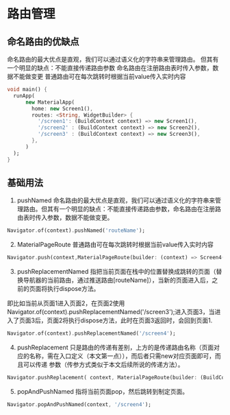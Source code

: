 # 路由管理

## 命名路由的优缺点
命名路由的最大优点是直观，我们可以通过语义化的字符串来管理路由。
但其有一个明显的缺点：不能直接传递路由参数
命名路由在注册路由表时传入参数，数据不能做变更
普通路由可在每次跳转时根据当前value传入实时内容
```dart
void main() {
  runApp(
      new MaterialApp(
        home: new Screen1(),
        routes: <String, WidgetBuilder> {
          '/screen1': (BuildContext context) => new Screen1(),
          '/screen2' : (BuildContext context) => new Screen2(),
          '/screen3' : (BuildContext context) => new Screen3(),
        },
      )
  );
}
```

## 基础用法
1. pushNamed
命名路由的最大优点是直观，我们可以通过语义化的字符串来管理路由。但其有一个明显的缺点：不能直接传递路由参数，命名路由在注册路由表时传入参数，数据不能做变更。
```dart
Navigator.of(context).pushNamed('routeName');
```

2. MaterialPageRoute
普通路由可在每次跳转时根据当前value传入实时内容
```dart
Navigator.push(context,MaterialPageRoute(builder: (context) => Screen4(),),);
```

3. pushReplacementNamed
指把当前页面在栈中的位置替换成跳转的页面（替换导航器的当前路由，通过推送路由[routeName]），当新的页面进入后，之前的页面将执行dispose方法。

即比如当前从页面1进入页面2，在页面2使用 Navigator.of(context).pushReplacementNamed('/screen3');进入页面3，当进入了页面3后，页面2将执行dispose方法，此时在页面3返回时，会回到页面1.
```dart
Navigator.of(context).pushReplacementNamed('/screen4');
```

4. pushReplacement
只是路由的传递有差别，上方的是传递路由名称（页面对应的名称，需在入口定义（本文第一点）），而后者只需new对应页面即可，而且可以传递 参数（传参方式类似于本文后续所说的传递方法）。
```dart
Navigator.pushReplacement( context, MaterialPageRoute(builder: (BuildContext context) => screen4()));
```

5. popAndPushNamed
指将当前页面pop，然后跳转到制定页面。
```dart
Navigator.popAndPushNamed(context, '/screen4');
```

